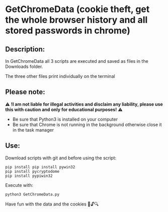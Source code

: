 # GetChromeData (cookie theft, get the whole browser history and all stored passwords in chrome)

<h2>Description:</h2>

In GetChromeData all 3 scripts are executed and saved as files in the Downloads folder.

The three other files print individually on the terminal

<h2>Please note:</h2>

⚠ **!I am not liable for illegal activities and disclaim any liability, please use this with caution and only for educational purposes!** ⚠

- Be sure that Python3 is installed on your computer
- Be sure that Chrome is not running in the background otherwise close it in the task manager

<h2>Use:</h2>

Download scripts with git and before using the script:

```
pip install pip install pywin32
pip install pycryptodome
pip install pypiwin32
```

Execute with:

```
python3 GetChromeData.py
```

Have fun with the data and the cookies 🍪🔓🔍
